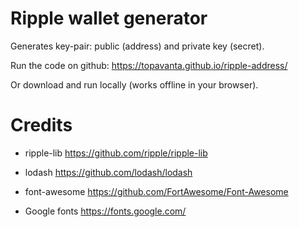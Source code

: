 # Ripple wallet generator
Generates key-pair: public (address) and private key (secret).

Run the code on github:
https://topavanta.github.io/ripple-address/

Or download and run locally (works offline in your browser).

# Credits

- ripple-lib
https://github.com/ripple/ripple-lib

- lodash
https://github.com/lodash/lodash

- font-awesome
https://github.com/FortAwesome/Font-Awesome

- Google fonts
https://fonts.google.com/
